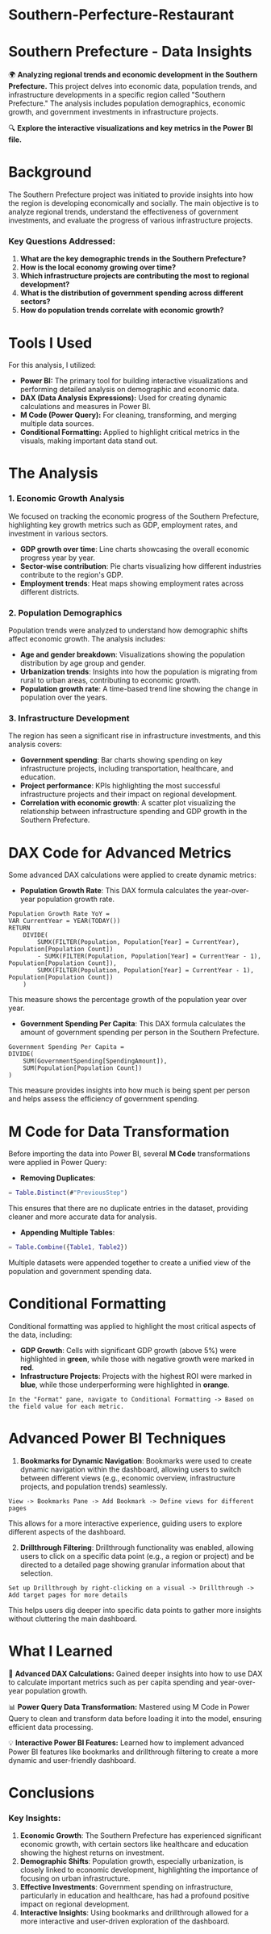 # Southern-Perfecture-Restaurant

# Southern Prefecture - Data Insights

🌍 **Analyzing regional trends and economic development in the Southern Prefecture.** This project delves into economic data, population trends, and infrastructure developments in a specific region called "Southern Prefecture." The analysis includes population demographics, economic growth, and government investments in infrastructure projects.

🔍 **Explore the interactive visualizations and key metrics in the Power BI file.**

# Background

The Southern Prefecture project was initiated to provide insights into how the region is developing economically and socially. The main objective is to analyze regional trends, understand the effectiveness of government investments, and evaluate the progress of various infrastructure projects.

### Key Questions Addressed:
1. **What are the key demographic trends in the Southern Prefecture?**
2. **How is the local economy growing over time?**
3. **Which infrastructure projects are contributing the most to regional development?**
4. **What is the distribution of government spending across different sectors?**
5. **How do population trends correlate with economic growth?**

# Tools I Used

For this analysis, I utilized:
- **Power BI:** The primary tool for building interactive visualizations and performing detailed analysis on demographic and economic data.
- **DAX (Data Analysis Expressions):** Used for creating dynamic calculations and measures in Power BI.
- **M Code (Power Query):** For cleaning, transforming, and merging multiple data sources.
- **Conditional Formatting:** Applied to highlight critical metrics in the visuals, making important data stand out.

# The Analysis

### 1. Economic Growth Analysis
We focused on tracking the economic progress of the Southern Prefecture, highlighting key growth metrics such as GDP, employment rates, and investment in various sectors.
- **GDP growth over time**: Line charts showcasing the overall economic progress year by year.
- **Sector-wise contribution**: Pie charts visualizing how different industries contribute to the region's GDP.
- **Employment trends**: Heat maps showing employment rates across different districts.

### 2. Population Demographics
Population trends were analyzed to understand how demographic shifts affect economic growth. The analysis includes:
- **Age and gender breakdown**: Visualizations showing the population distribution by age group and gender.
- **Urbanization trends**: Insights into how the population is migrating from rural to urban areas, contributing to economic growth.
- **Population growth rate**: A time-based trend line showing the change in population over the years.

### 3. Infrastructure Development
The region has seen a significant rise in infrastructure investments, and this analysis covers:
- **Government spending**: Bar charts showing spending on key infrastructure projects, including transportation, healthcare, and education.
- **Project performance**: KPIs highlighting the most successful infrastructure projects and their impact on regional development.
- **Correlation with economic growth**: A scatter plot visualizing the relationship between infrastructure spending and GDP growth in the Southern Prefecture.

# DAX Code for Advanced Metrics

Some advanced DAX calculations were applied to create dynamic metrics:

- **Population Growth Rate**: This DAX formula calculates the year-over-year population growth rate.

```dax
Population Growth Rate YoY = 
VAR CurrentYear = YEAR(TODAY())
RETURN
    DIVIDE(
        SUMX(FILTER(Population, Population[Year] = CurrentYear), Population[Population Count]) 
        - SUMX(FILTER(Population, Population[Year] = CurrentYear - 1), Population[Population Count]), 
        SUMX(FILTER(Population, Population[Year] = CurrentYear - 1), Population[Population Count])
    )
```

This measure shows the percentage growth of the population year over year.

- **Government Spending Per Capita**: This DAX formula calculates the amount of government spending per person in the Southern Prefecture.

```dax
Government Spending Per Capita = 
DIVIDE(
    SUM(GovernmentSpending[SpendingAmount]), 
    SUM(Population[Population Count])
)
```

This measure provides insights into how much is being spent per person and helps assess the efficiency of government spending.

# M Code for Data Transformation

Before importing the data into Power BI, several **M Code** transformations were applied in Power Query:

- **Removing Duplicates**:

```m
= Table.Distinct(#"PreviousStep")
```

This ensures that there are no duplicate entries in the dataset, providing cleaner and more accurate data for analysis.

- **Appending Multiple Tables**:

```m
= Table.Combine({Table1, Table2})
```

Multiple datasets were appended together to create a unified view of the population and government spending data.

# Conditional Formatting

Conditional formatting was applied to highlight the most critical aspects of the data, including:
- **GDP Growth**: Cells with significant GDP growth (above 5%) were highlighted in **green**, while those with negative growth were marked in **red**.
- **Infrastructure Projects**: Projects with the highest ROI were marked in **blue**, while those underperforming were highlighted in **orange**.

```Power BI
In the "Format" pane, navigate to Conditional Formatting -> Based on the field value for each metric.
```

# Advanced Power BI Techniques

1. **Bookmarks for Dynamic Navigation**: Bookmarks were used to create dynamic navigation within the dashboard, allowing users to switch between different views (e.g., economic overview, infrastructure projects, and population trends) seamlessly.

```Power BI
View -> Bookmarks Pane -> Add Bookmark -> Define views for different pages
```

This allows for a more interactive experience, guiding users to explore different aspects of the dashboard.

2. **Drillthrough Filtering**: Drillthrough functionality was enabled, allowing users to click on a specific data point (e.g., a region or project) and be directed to a detailed page showing granular information about that selection.

```Power BI
Set up Drillthrough by right-clicking on a visual -> Drillthrough -> Add target pages for more details
```

This helps users dig deeper into specific data points to gather more insights without cluttering the main dashboard.

# What I Learned

🧩 **Advanced DAX Calculations:** Gained deeper insights into how to use DAX to calculate important metrics such as per capita spending and year-over-year population growth.

📊 **Power Query Data Transformation:** Mastered using M Code in Power Query to clean and transform data before loading it into the model, ensuring efficient data processing.

💡 **Interactive Power BI Features:** Learned how to implement advanced Power BI features like bookmarks and drillthrough filtering to create a more dynamic and user-friendly dashboard.

# Conclusions

### Key Insights:
1. **Economic Growth**: The Southern Prefecture has experienced significant economic growth, with certain sectors like healthcare and education showing the highest returns on investment.
2. **Demographic Shifts**: Population growth, especially urbanization, is closely linked to economic development, highlighting the importance of focusing on urban infrastructure.
3. **Effective Investments**: Government spending on infrastructure, particularly in education and healthcare, has had a profound positive impact on regional development.
4. **Interactive Insights**: Using bookmarks and drillthrough allowed for a more interactive and user-driven exploration of the dashboard.
